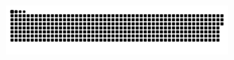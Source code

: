 ![Snake animation](https://github.com/rodriggopda/rodriggopda/blob/main/github-contribution-grid-snake.svg)
